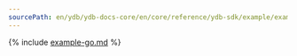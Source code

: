 ```yaml
---
sourcePath: en/ydb/ydb-docs-core/en/core/reference/ydb-sdk/example/example-go.md
---
```

{% include [example-go.md](_includes/example-go.md) %}
